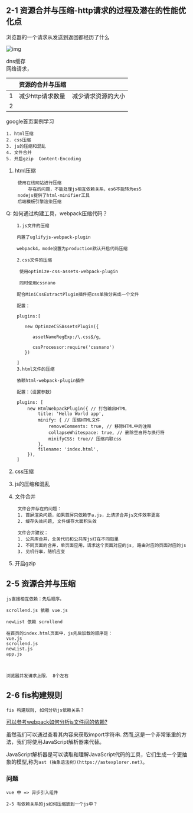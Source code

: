 ## 2-1 资源合并与压缩-http请求的过程及潜在的性能优化点

浏览器的一个请求从发送到返回都经历了什么

![img](https://img.mukewang.com/5b5581020001ad4318010639.png)


dns缓存  
网络请求， 


|   | 资源的合并与压缩 | |
|  ----  | ----  | ----  |
| 1  | 减少http请求数量 |减少请求资源的大小 |
| 2  |   |
 

google首页案例学习

	1. html压缩
	2. css压缩
	3. js的压缩和混乱
	4. 文件合并
	5. 开启gzip  Content-Encoding






1. html压缩
	
		使用在线网站进行压缩
			存在的问题，不能处理js相互依赖关系，es6不能转为es5
		nodejs提供了html-minifier工具
		后端模板引擎渲染压缩
	
 Q: 如何通过构建工具，webpack压缩代码？
		
		1.js文件的压缩
		
		内置了uglifyjs-webpack-plugin
		
		webpack4，mode设置为production默认开启代码压缩
		
		2.css文件的压缩
		
		 使用optimize-css-assets-webpack-plugin
		
		 同时使用cssnano
		
		配合MiniCssExtractPlugin插件把css单独分离成一个文件
		
		配置：
		
		plugins:[
		
		   new OptimzeCSSAssetsPlugin({
		
		      assetNameRegExp:/\.css$/g,
		
		      cssProcessor:require('cssnano')
		   })
		
		]
		3.html文件的压缩
		
		依赖html-webpack-plugin插件
		
		配置：（设置参数）
		
		plugins: [
		    new HtmlWebpackPlugin({ // 打包输出HTML
		        title: 'Hello World app',
		        minify: { // 压缩HTML文件
		            removeComments: true, // 移除HTML中的注释
		            collapseWhitespace: true, // 删除空白符与换行符
		            minifyCSS: true// 压缩内联css
		        },
		        filename: 'index.html',
	    	}),
		]
		

2. css压缩
3. js的压缩和混乱
4. 文件合并
		
		文件合并存在的问题：
		1. 首屏渲染问题，如果首屏只依赖于a.js，比请求合并js文件效率更高
		2. 缓存失效问题, 文件缓存大面积失效
	
		文件合并建议：
		1. 公共库合并，业务代码和公共库js打在不同包里
		2. 不同页面的合并，单页面应用，请求这个页面对应的js, 路由对应的页面对应的js
		3. 见机行事，随机应变
		
		
	
5. 开启gzip



## 2-5   资源合并与压缩
	
	js直接相互依赖：先后顺序。

	scrollend.js 依赖 vue.js 
	 
	newList 依赖 scrollend 
	
	在首页的index.html页面中，js先后加载的顺序是：
	vue.js
	scrollend.js
	newList.js
	app.js
	
	 
	
	浏览器并发请求上限， 8个左右


## 2-6 fis构建规则 

	
	fis 构建规则, 如何分析js依赖关系？
	
[可以参考webpack如何分析js文件间的依赖?](https://juejin.im/post/5b38d27451882574d87aa5d5)

虽然我们可以通过查看其内容来获取import字符串. 然而,这是一个非常笨重的方法，我们将使用JavaScript解析器来代替。

JavaScript解析器是可以读取和理解JavaScript代码的工具，它们生成一个更抽象的模型,称为`ast (抽象语法树)(https://astexplorer.net)`。



### 问题
	vue 中 => 异步引入组件
	
	2-5 有依赖关系的js如何压缩放到一个js中？
	